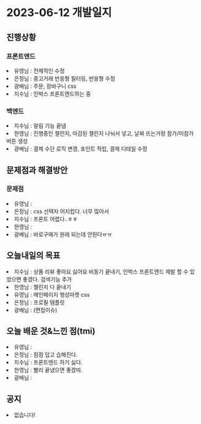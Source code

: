 # 2023-06-12 개발일지

## 진행상황

### 프론트엔드
<li>유영님 : 전체적인 수정</li>
<li>은정님 : 중고거래 반응형 필터링, 반응형 수정</li>
<li>광배님 : 주문, 장바구니 css</li>
<li>지수님 : 인박스 프론트엔드하는 중</li>

### 백엔드
<li>지수님 : 알림 기능 끝냄</li>
<li>한영님 : 진행중인 챌린지, 마감된 챌린지 나눠서 넣고, 날짜 뜨는거랑 참가/미참가 버튼 생성</li>
<li>광배님 : 결제 수단 로직 변경, 포인트 적립, 결제 디테일 수정</li>

## 문제점과 해결방안
### 문제점
<li>유영님 : </li>
<li>은정님 : css 선택자 어지럽다. 너무 많아서</li>
<li>지수님 : 프론트 어렵다..ㅎㅎ</li>
<li>한영님 : </li>
<li>광배님 : 바로구매가 원래 되는데 안된다ㅠㅠ</li>

## 오늘내일의 목표
<li>지수님 : 상품 리뷰 좋아요 싫어요 비동기 끝내기, 인박스 프론트엔드 제발 할 수 있었으면 좋겠다. 검색기능 추가</li>
<li>한영님 : 챌린지 다 끝내기</li>
<li>유영님 : 메인페이지 행성마켓 css</li>
<li>은정님 : 프로필 템플릿</li>
<li>광배님 : (면접이슈)</li>

## 오늘 배운 것&느낀 점(tmi)
<li>유영님 : </li>
<li>은정님 : 점점 덥고 습해진다.</li>
<li>지수님 : 프론트엔드 하기 싫다.</li>
<li>한영님 : 빨리 끝냈으면 좋겠따.</li>
<li>광배님 : </li>

## 공지 
<li>없습니다!</li>

